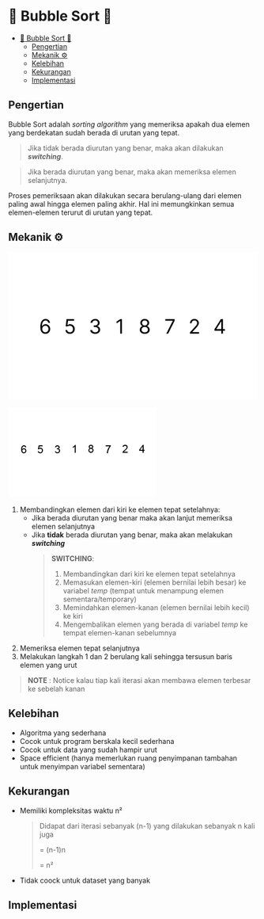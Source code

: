 # 🫧 Bubble Sort 🫧
- [🫧 Bubble Sort 🫧](#-bubble-sort-)
  - [Pengertian](#pengertian)
  - [Mekanik ⚙️](#mekanik-️)
  - [Kelebihan](#kelebihan)
  - [Kekurangan](#kekurangan)
  - [Implementasi](#implementasi)

## Pengertian
Bubble Sort adalah *sorting algorithm* yang memeriksa apakah dua elemen yang berdekatan sudah berada di urutan yang tepat. 
>Jika tidak berada diurutan yang benar, maka akan dilakukan ***switching***. 

>Jika berada diurutan yang benar, maka akan memeriksa elemen selanjutnya. 

Proses pemeriksaan akan dilakukan secara berulang-ulang dari elemen paling awal hingga elemen paling akhir. Hal ini memungkinkan semua elemen-elemen terurut di urutan yang tepat.

## Mekanik ⚙️
![Bubble Sort Example](Assets/bubble-sort_example-1.svg)

![Bubble Sort](Assets/bubble-sort.gif)

1. Membandingkan elemen dari kiri ke elemen tepat setelahnya:
   - Jika berada diurutan yang benar maka akan lanjut memeriksa elemen selanjutnya
   - Jika **tidak** berada diurutan yang benar, maka akan melakukan ***switching***
        > **SWITCHING**:
        > 1. Membandingkan dari kiri ke elemen tepat setelahnya
        > 2. Memasukan elemen-kiri (elemen bernilai lebih besar) ke variabel *temp* (tempat untuk menampung elemen sementara/temporary)
        > 3. Memindahkan elemen-kanan (elemen bernilai lebih kecil) ke kiri
        > 4. Mengembalikan elemen yang berada di variabel *temp* ke tempat elemen-kanan sebelumnya
2. Memeriksa elemen tepat selanjutnya
3. Melakukan langkah 1 dan 2 berulang kali sehingga tersusun baris elemen yang urut
> **NOTE** : Notice kalau tiap kali iterasi akan membawa elemen terbesar ke sebelah kanan

## Kelebihan
- Algoritma yang sederhana
- Cocok untuk program berskala kecil sederhana
- Cocok untuk data yang sudah hampir urut
- Space efficient (hanya memerlukan ruang penyimpanan tambahan untuk menyimpan variabel sementara)
  
## Kekurangan
- Memiliki kompleksitas waktu n²
    > Didapat dari iterasi sebanyak (n-1) yang dilakukan sebanyak n kali juga
    >
    > = (n-1)n
    >
    > = n²
- Tidak coock untuk dataset yang banyak

## Implementasi
```java
```